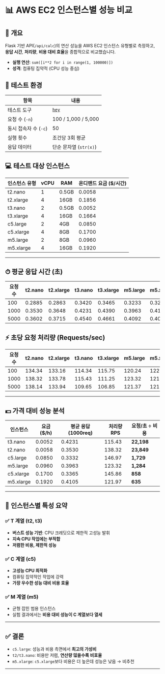 # 📊 AWS EC2 인스턴스별 성능 비교

## 📌 개요

Flask 기반 API(`/api/calc`)의 연산 성능을 AWS EC2 인스턴스 유형별로 측정하고, **응답 시간**, **처리량**, **비용 대비 효율**을 종합적으로 비교했습니다.

- **실행 연산**: `sum([i**2 for i in range(1, 100000)])`  
- **성격**: 컴퓨팅 집약적 (CPU 성능 중심)

## 🧪 테스트 환경

| 항목               | 내용                                       |
|--------------------|--------------------------------------------|
| 테스트 도구        | [`hey`](https://github.com/rakyll/hey)     |
| 요청 수 (`-n`)     | 100 / 1,000 / 5,000                         |
| 동시 접속자 수 (`-c`)| 50                                       |
| 실행 횟수          | 조건당 3회 평균                            |
| 응답 데이터        | 단순 문자열 (`str(x)`)                     |

## 💻 테스트 대상 인스턴스

| 인스턴스 유형 | vCPU | RAM  | 온디맨드 요금 ($/시간) |
|---------------|------|------|--------------------------|
| t2.nano        | 1    | 0.5GB | 0.0058                   |
| t2.xlarge      | 4    | 16GB  | 0.1856                   |
| t3.nano        | 2    | 0.5GB | 0.0052                   |
| t3.xlarge      | 4    | 16GB  | 0.1664                   |
| c5.large       | 2    | 4GB   | 0.0850                   |
| c5.xlarge      | 4    | 8GB   | 0.1700                   |
| m5.large       | 2    | 8GB   | 0.0960                   |
| m5.xlarge      | 4    | 16GB  | 0.1920                   |

---

## ⏱ 평균 응답 시간 (초)

| 요청 수 | t2.nano | t2.xlarge | t3.nano | t3.xlarge | m5.large | m5.xlarge | c5.large | c5.xlarge |
|----------|---------|-----------|---------|-----------|----------|-----------|----------|-----------|
| 100      | 0.2885  | 0.2863    | 0.3420  | 0.3465    | 0.3233   | 0.3286    | 0.2726   | 0.2967    |
| 1000     | 0.3530  | 0.3648    | 0.4231  | 0.4390    | 0.3963   | 0.4105    | 0.3332   | 0.3365    |
| 5000     | 0.3602  | 0.3715    | 0.4540  | 0.4661    | 0.4092   | 0.4098    | 0.3363   | 0.3262    |

## ⚡ 초당 요청 처리량 (Requests/sec)

| 요청 수 | t2.nano | t2.xlarge | t3.nano | t3.xlarge | m5.large | m5.xlarge | c5.large | c5.xlarge |
|----------|---------|-----------|---------|-----------|----------|-----------|----------|-----------|
| 100      | 134.34  | 133.16    | 114.34  | 115.75    | 120.24   | 122.38    | 143.07   | 141.39    |
| 1000     | 138.32  | 133.78    | 115.43  | 111.25    | 123.32   | 121.97    | 146.97   | 145.86    |
| 5000     | 138.14  | 133.94    | 109.65  | 106.85    | 121.37   | 121.79    | 146.60   | 148.01    |

---

## 💵 가격 대비 성능 분석

| 인스턴스   | 요금 ($/h) | 평균 응답 (1000req) | 처리량 RPS | 요청/초 ÷ 비용 |
|------------|------------|----------------------|-------------|-----------------|
| t3.nano    | 0.0052     | 0.4231               | 115.43      | **22,198**      |
| t2.nano    | 0.0058     | 0.3530               | 138.32      | **23,849**      |
| c5.large   | 0.0850     | 0.3332               | 146.97      | **1,729**       |
| m5.large   | 0.0960     | 0.3963               | 123.32      | **1,284**       |
| c5.xlarge  | 0.1700     | 0.3365               | 145.86      | **858**         |
| m5.xlarge  | 0.1920     | 0.4105               | 121.97      | **635**         |

---

## 🔎 인스턴스별 특성 요약

### ✅ T 계열 (t2, t3)
- **버스트 성능 기반**: CPU 크레딧으로 제한적 고성능 발휘
- **지속 CPU 작업에는 부적합**
- **저렴한 비용, 제한적 성능**

### ✅ C 계열 (c5)
- **고성능 CPU 최적화**
- 컴퓨팅 집약적인 작업에 강력
- **가장 우수한 성능 대비 비용 효율**

### ✅ M 계열 (m5)
- 균형 잡힌 범용 인스턴스
- 실험 결과에서는 **비용 대비 성능이 C 계열보다 열세**

---


## ✅ 결론

- `c5.large`: 성능과 비용 측면에서 **최고의 가성비**
- `t2/t3.nano`: 비용만 저렴, **연산량 많을수록 비효율**
- `m5.xlarge`: `c5.xlarge`보다 비용은 더 높은데 성능은 낮음 → 비추천

---

